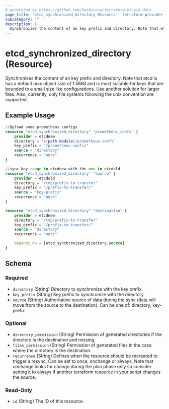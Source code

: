 ```yaml
---
# generated by https://github.com/hashicorp/terraform-plugin-docs
page_title: "etcd_synchronized_directory Resource - terraform-provider-etcd"
subcategory: ""
description: |-
  Synchronizes the content of an key prefix and directory. Note that etcd is has a default max object size of 1.5MiB and is most suitable for keys that are bounded to a small size like configurations. Use another solution for larger files. Also, currently, only file systems following the unix convention are supported.
---
```


# etcd_synchronized_directory (Resource)

Synchronizes the content of an key prefix and directory. Note that etcd is has a default max object size of 1.5MiB and is most suitable for keys that are bounded to a small size like configurations. Use another solution for larger files. Also, currently, only file systems following the unix convention are supported.

## Example Usage

```terraform
//Upload some prometheus configs
resource "etcd_synchronized_directory" "prometheus_confs" {
    provider = etcdnew
    directory = "${path.module}/prometheus-confs"
    key_prefix = "/prometheus-confs/"
    source = "directory"
    recurrence = "once"
}

//sync key range in etcdnew with the one in etcdold
resource "etcd_synchronized_directory" "source" {
    provider = etcdold
    directory = "/tmp/prefix-to-transfer"
    key_prefix = "/prefix-to-transfer/"
    source = "key-prefix"
    recurrence = "once"
}

resource "etcd_synchronized_directory" "destination" {
    provider = etcdnew
    directory = "/tmp/prefix-to-transfer"
    key_prefix = "/prefix-to-transfer/"
    source = "directory"
    recurrence = "once"

    depends_on = [etcd_synchronized_directory.source]
}
```

<!-- schema generated by tfplugindocs -->
## Schema

### Required

- `directory` (String) Directory to synchronize with the key prefix.
- `key_prefix` (String) Key prefix to synchronize with the directory.
- `source` (String) Authoritative source of data during the sync (data will move from the source to the destination). Can be one of: directory, key-prefix

### Optional

- `directory_permission` (String) Permission of generated directories if the directory is the destination and missing.
- `files_permission` (String) Permission of generated files in the case where the directory is the destination.
- `recurrence` (String) Defines when the resource should be recreated to trigger a resync. Can be set to once, onchange or always. Note that onchange looks for change during the plan phase only so consider setting it to always if another terraform resource in your script changes the source.

### Read-Only

- `id` (String) The ID of this resource.
